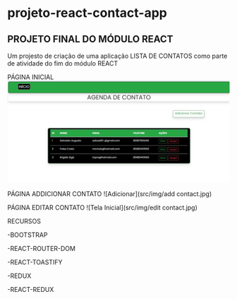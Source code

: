 # projeto-react-contact-app

## PROJETO FINAL DO MÓDULO REACT
Um projesto de criação de uma aplicação LISTA DE CONTATOS como parte de atividade do fim do módulo REACT 

PÁGINA INICIAL
![Tela Inicial](src/img/home.jpg)


PÁGINA ADDICIONAR CONTATO
![Adicionar](src/img/add contact.jpg)


PÁGINA EDITAR CONTATO 
![Tela Inicial](src/img/edit contact.jpg)


RECURSOS

-BOOTSTRAP

-REACT-ROUTER-DOM

-REACT-TOASTIFY

-REDUX

-REACT-REDUX
